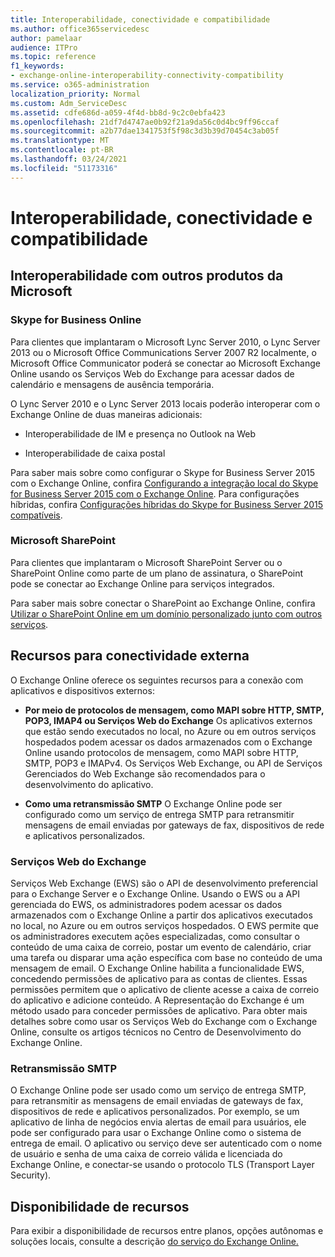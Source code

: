 ```yaml
---
title: Interoperabilidade, conectividade e compatibilidade
ms.author: office365servicedesc
author: pamelaar
audience: ITPro
ms.topic: reference
f1_keywords:
- exchange-online-interoperability-connectivity-compatibility
ms.service: o365-administration
localization_priority: Normal
ms.custom: Adm_ServiceDesc
ms.assetid: cdfe686d-a059-4f4d-bb8d-9c2c0ebfa423
ms.openlocfilehash: 21df7d4747ae0b92f21a9da56c0d4bc9ff96ccaf
ms.sourcegitcommit: a2b77dae1341753f5f98c3d3b39d70454c3ab05f
ms.translationtype: MT
ms.contentlocale: pt-BR
ms.lasthandoff: 03/24/2021
ms.locfileid: "51173316"
---
```

# <a name="interoperability-connectivity-and-compatibility"></a>Interoperabilidade, conectividade e compatibilidade

## <a name="interoperability-with-other-microsoft-products"></a>Interoperabilidade com outros produtos da Microsoft

### <a name="skype-for-business-online"></a>Skype for Business Online

Para clientes que implantaram o Microsoft Lync Server 2010, o Lync Server 2013 ou o Microsoft Office Communications Server 2007 R2 localmente, o Microsoft Office Communicator poderá se conectar ao Microsoft Exchange Online usando os Serviços Web do Exchange para acessar dados de calendário e mensagens de ausência temporária.
  
O Lync Server 2010 e o Lync Server 2013 locais poderão interoperar com o Exchange Online de duas maneiras adicionais:
  
- Interoperabilidade de IM e presença no Outlook na Web
    
- Interoperabilidade de caixa postal
    
Para saber mais sobre como configurar o Skype for Business Server 2015 com o Exchange Online, confira [Configurando a integração local do Skype for Business Server 2015 com o Exchange Online](/skypeforbusiness/deploy/integrate-with-exchange-server/outlook-web-app). Para configurações híbridas, confira [Configurações híbridas do Skype for Business Server 2015 compatíveis](/skypeforbusiness/skype-for-business-hybrid-solutions/integration-with-exchange-and-sharepoint).
  
### <a name="microsoft-sharepoint"></a>Microsoft SharePoint

Para clientes que implantaram o Microsoft SharePoint Server ou o SharePoint Online como parte de um plano de assinatura, o SharePoint pode se conectar ao Exchange Online para serviços integrados.
  
Para saber mais sobre conectar o SharePoint ao Exchange Online, confira [Utilizar o SharePoint Online em um domínio personalizado junto com outros serviços](https://go.microsoft.com/fwlink/?LinkId=271805).
  
## <a name="features-for-external-connectivity"></a>Recursos para conectividade externa

O Exchange Online oferece os seguintes recursos para a conexão com aplicativos e dispositivos externos:
  
- **Por meio de protocolos de mensagem, como MAPI sobre HTTP, SMTP, POP3, IMAP4 ou Serviços Web do Exchange** Os aplicativos externos que estão sendo executados no local, no Azure ou em outros serviços hospedados podem acessar os dados armazenados com o Exchange Online usando protocolos de mensagem, como MAPI sobre HTTP, SMTP, POP3 e IMAPv4. Os Serviços Web Exchange, ou API de Serviços Gerenciados do Web Exchange são recomendados para o desenvolvimento do aplicativo. 
    
- **Como uma retransmissão SMTP** O Exchange Online pode ser configurado como um serviço de entrega SMTP para retransmitir mensagens de email enviadas por gateways de fax, dispositivos de rede e aplicativos personalizados. 
    
### <a name="exchange-web-services"></a>Serviços Web do Exchange

Serviços Web Exchange (EWS) são o API de desenvolvimento preferencial para o Exchange Server e o Exchange Online. Usando o EWS ou a API gerenciada do EWS, os administradores podem acessar os dados armazenados com o Exchange Online a partir dos aplicativos executados no local, no Azure ou em outros serviços hospedados. O EWS permite que os administradores executem ações especializadas, como consultar o conteúdo de uma caixa de correio, postar um evento de calendário, criar uma tarefa ou disparar uma ação específica com base no conteúdo de uma mensagem de email. O Exchange Online habilita a funcionalidade EWS, concedendo permissões de aplicativo para as contas de clientes. Essas permissões permitem que o aplicativo de cliente acesse a caixa de correio do aplicativo e adicione conteúdo. A Representação do Exchange é um método usado para conceder permissões de aplicativo. Para obter mais detalhes sobre como usar os Serviços Web do Exchange com o Exchange Online, consulte os artigos técnicos no Centro de Desenvolvimento do Exchange Online.
  
### <a name="smtp-relay"></a>Retransmissão SMTP

O Exchange Online pode ser usado como um serviço de entrega SMTP, para retransmitir as mensagens de email enviadas de gateways de fax, dispositivos de rede e aplicativos personalizados. Por exemplo, se um aplicativo de linha de negócios envia alertas de email para usuários, ele pode ser configurado para usar o Exchange Online como o sistema de entrega de email. O aplicativo ou serviço deve ser autenticado com o nome de usuário e senha de uma caixa de correio válida e licenciada do Exchange Online, e conectar-se usando o protocolo TLS (Transport Layer Security).
  
## <a name="feature-availability"></a>Disponibilidade de recursos

Para exibir a disponibilidade de recursos entre planos, opções autônomas e soluções locais, consulte a descrição [do serviço do Exchange Online.](exchange-online-service-description.md)
